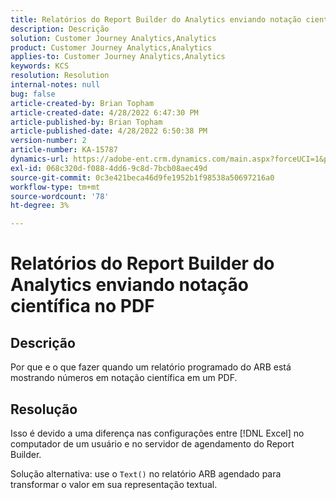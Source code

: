 ```yaml
---
title: Relatórios do Report Builder do Analytics enviando notação científica no PDF
description: Descrição
solution: Customer Journey Analytics,Analytics
product: Customer Journey Analytics,Analytics
applies-to: Customer Journey Analytics,Analytics
keywords: KCS
resolution: Resolution
internal-notes: null
bug: false
article-created-by: Brian Topham
article-created-date: 4/28/2022 6:47:30 PM
article-published-by: Brian Topham
article-published-date: 4/28/2022 6:50:38 PM
version-number: 2
article-number: KA-15787
dynamics-url: https://adobe-ent.crm.dynamics.com/main.aspx?forceUCI=1&pagetype=entityrecord&etn=knowledgearticle&id=e0a453a2-23c7-ec11-a7b6-0022480a1b03
exl-id: 068c320d-f088-4dd6-9c8d-7bcb08aec49d
source-git-commit: 0c3e421beca46d9fe1952b1f98538a50697216a0
workflow-type: tm+mt
source-wordcount: '78'
ht-degree: 3%

---
```


# Relatórios do Report Builder do Analytics enviando notação científica no PDF

## Descrição


Por que e o que fazer quando um relatório programado do ARB está mostrando números em notação científica em um PDF.


## Resolução


Isso é devido a uma diferença nas configurações entre [!DNL Excel] no computador de um usuário e no servidor de agendamento do Report Builder.

Solução alternativa: use o `Text()` no relatório ARB agendado para transformar o valor em sua representação textual.
